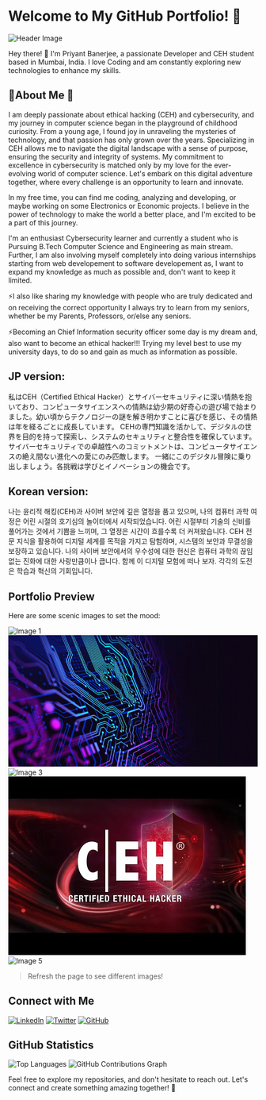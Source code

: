 # Welcome to My GitHub Portfolio! 🌄

![Header Image](https://github.com/Pbhacks/Pbhacks/blob/main/7dGVB6w.png)

Hey there! 👋 I'm Priyant Banerjee, a passionate Developer and CEH student based in Mumbai, India. I love Coding and am constantly exploring new technologies to enhance my skills.

## 🌱About Me 🔭

I am deeply passionate about ethical hacking (CEH) and cybersecurity, and my journey in computer science began in the playground of childhood curiosity. From a young age, I found joy in unraveling the mysteries of technology, and that passion has only grown over the years. Specializing in CEH allows me to navigate the digital landscape with a sense of purpose, ensuring the security and integrity of systems. My commitment to excellence in cybersecurity is matched only by my love for the ever-evolving world of computer science. Let's embark on this digital adventure together, where every challenge is an opportunity to learn and innovate.

In my free time, you can find me coding, analyzing and developing, or maybe working on some Electronics or Economic projects. I believe in the power of technology to make the world a better place, and I'm excited to be a part of this journey.

I'm an enthusiast Cybersecurity learner and currently a student who is Pursuing B.Tech Computer Science and Engineering as main stream.
Further, I am also involving myself completely into doing various internships starting from web developement to software developement as,
I want to expand my knowledge as much as possible and, don't want to keep it limited.

⚡I also like sharing my knowledge with people who are truly dedicated and on receiving the correct opportunity I always try to learn from my seniors,
whether be my Parents, Professors, or/else any seniors.

⚡Becoming an Chief Information security officer some day is my dream and, also want to become an ethical hacker!!! Trying my level best to use my university days,
to do so and gain as much as information as possible.

JP version: 
------------

私はCEH（Certified Ethical Hacker）とサイバーセキュリティに深い情熱を抱いており、コンピュータサイエンスへの情熱は幼少期の好奇心の遊び場で始まりました。幼い頃からテクノロジーの謎を解き明かすことに喜びを感じ、その情熱は年を経るごとに成長しています。 CEHの専門知識を活かして、デジタルの世界を目的を持って探索し、システムのセキュリティと整合性を確保しています。 サイバーセキュリティでの卓越性へのコミットメントは、コンピュータサイエンスの絶え間ない進化への愛にのみ匹敵します。 一緒にこのデジタル冒険に乗り出しましょう。各挑戦は学びとイノベーションの機会です。

Korean version:
---------------

나는 윤리적 해킹(CEH)과 사이버 보안에 깊은 열정을 품고 있으며, 나의 컴퓨터 과학 여정은 어린 시절의 호기심의 놀이터에서 시작되었습니다. 어린 시절부터 기술의 신비를 풀어가는 것에서 기쁨을 느끼며, 그 열정은 시간이 흐를수록 더 커져왔습니다. CEH 전문 지식을 활용하여 디지털 세계를 목적을 가지고 탐험하며, 시스템의 보안과 무결성을 보장하고 있습니다. 나의 사이버 보안에서의 우수성에 대한 헌신은 컴퓨터 과학의 끊임없는 진화에 대한 사랑만큼이나 큽니다. 함께 이 디지털 모험에 떠나 보자. 각각의 도전은 학습과 혁신의 기회입니다.

## Portfolio Preview

Here are some scenic images to set the mood:

![Image 1](https://source.unsplash.com/400x200/?mountains)
![Image 2](https://github.com/Pbhacks/Pbhacks/blob/main/2.jpg)
![Image 3](https://source.unsplash.com/400x200/?sea)
![Image 4](https://github.com/Pbhacks/Pbhacks/blob/main/3.jpg)
![Image 5](https://source.unsplash.com/400x200/?forest)

> Refresh the page to see different images!


## Connect with Me

[![LinkedIn](https://img.shields.io/badge/LinkedIn-Connect-blue?style=for-the-badge&logo=linkedin)](https://www.linkedin.com/in/pbhacks)
[![Twitter](https://img.shields.io/badge/Twitter-Follow-blue?style=for-the-badge&logo=twitter)](https://twitter.com/xtremeblitz)
[![GitHub](https://img.shields.io/badge/GitHub-Follow-blue?style=for-the-badge&logo=github)](https://github.com/pbhacks)

## GitHub Statistics
![Top Languages](https://github-readme-stats.vercel.app/api/top-langs/?username=pbhacks&layout=compact&theme=radical)
![GitHub Contributions Graph](https://github-readme-streak-stats.herokuapp.com/?user=pbhacks&theme=radical)


Feel free to explore my repositories, and don't hesitate to reach out. Let's connect and create something amazing together! 🚀
